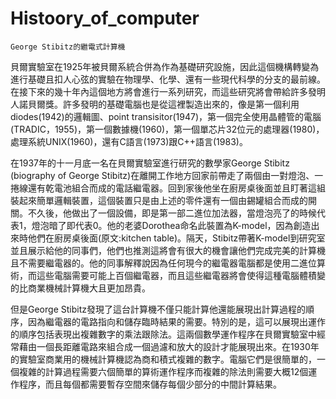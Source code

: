 # Histoory_of_computer

    George Stibitz的繼電式計算機

 貝爾實驗室在1925年被貝爾系統合併為作為基礎研究設施，因此這個機構轉變為進行基礎且扣人心弦的實驗在物理學、化學、還有一些現代科學的分支的最前線。在接下來的幾十年內這個地方將會進行一系列研究，而這些研究將會帶給許多發明人諾貝爾獎。許多發明的基礎電腦也是從這裡製造出來的，像是第一個利用diodes(1942)的邏輯圖、point transisitor(1947)，第一個完全使用晶體管的電腦(TRADIC，1955)，第一個數據機(1960)，第一個單芯片32位元的處理器(1980)，處理系統UNIX(1960)，還有C語言(1973)跟C++語言(1983)。
 
 在1937年的十一月底一名在貝爾實驗室進行研究的數學家George Stibitz (biography of George Stibitz)在離開工作地方回家前帶走了兩個由一對燈泡、一捲線還有乾電池組合而成的電話繼電器。回到家後他坐在廚房桌後面並且盯著這組裝起來簡單邏輯裝置，這個裝置只是由上述的零件還有一個由錫罐組合而成的開關。不久後，他做出了一個設備，即是第一部二進位加法器，當燈泡亮了的時候代表1，燈泡暗了即代表0。他的老婆Dorothea命名此裝置為K-model，因為創造出來時他們在廚房桌後面(原文:kitchen table)。隔天，Stibitz帶著K-model到研究室並且展示給他的同事們，他們也推測這將會有很大的機會讓他們完成完美的計算機且不需要繼電器的。他的同事解釋說因為任何現今的繼電器電腦都是使用二進位算術，而這些電腦需要可能上百個繼電器，而且這些繼電器將會使得這種電腦體積變的比商業機械計算機大且更加昂貴。
 
  但是George Stibitz發現了這台計算機不僅只能計算他還能展現出計算過程的順序，因為繼電器的電路指向和儲存臨時結果的需要。特別的是，這可以展現出運作的順序包括表現出複雜數字的乘法跟除法。這兩個數學運作程序在貝爾實驗室中經常藉由一個長距離電路來組合成一個過濾和放大的設計才能展現出來。在1930年的實驗室商業用的機械計算機認為商和積式複雜的數字。電腦它們是很簡單的，一個複雜的計算過程需要六個簡單的算術運作程序而複雜的除法則需要大概12個運作程序，而且每個都需要暫存空間來儲存每個少部分的中間計算結果。
  
  

